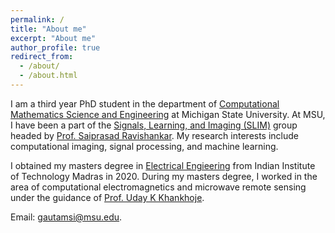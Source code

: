 ```yaml
---
permalink: /
title: "About me"
excerpt: "About me"
author_profile: true
redirect_from: 
  - /about/
  - /about.html
---
```


I am a third year PhD student in the department of [Computational Mathematics Science and Engineering](https://cmse.msu.edu/) at Michigan State University. At MSU, I have been a part of the [Signals, Learning, and Imaging (SLIM)](https://www.egr.msu.edu/slimgroup/) group headed by [Prof. Saiprasad Ravishankar](https://sites.google.com/site/sairavishankar3/). My research interests include computational imaging, signal processing, and machine learning.


I obtained my masters degree in [Electrical Engieering](http://www.ee.iitm.ac.in/) from Indian Institute of Technology Madras in 2020. During my masters degree, I worked in the area of computational electromagnetics and microwave remote sensing under the guidance of [Prof. Uday K Khankhoje](http://www.ee.iitm.ac.in/uday/index.html).


Email: [gautamsi@msu.edu](mailto:gautamsi@msu.edu).
